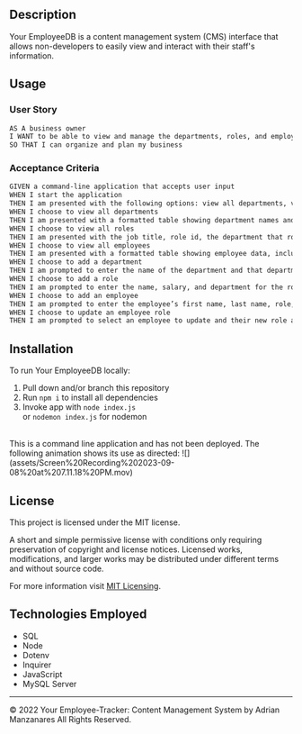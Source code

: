 ## Description

Your EmployeeDB is a content management system (CMS) interface that allows non-developers to easily view and interact with their staff's information. 

## Usage
### User Story

```md
AS A business owner
I WANT to be able to view and manage the departments, roles, and employees in my company
SO THAT I can organize and plan my business
```

### Acceptance Criteria 

```md
GIVEN a command-line application that accepts user input
WHEN I start the application
THEN I am presented with the following options: view all departments, view all roles, view all employees, add a department, add a role, add an employee, and update an employee role
WHEN I choose to view all departments
THEN I am presented with a formatted table showing department names and department ids
WHEN I choose to view all roles
THEN I am presented with the job title, role id, the department that role belongs to, and the salary for that role
WHEN I choose to view all employees
THEN I am presented with a formatted table showing employee data, including employee ids, first names, last names, job titles, departments, salaries, and managers that the employees report to
WHEN I choose to add a department
THEN I am prompted to enter the name of the department and that department is added to the database
WHEN I choose to add a role
THEN I am prompted to enter the name, salary, and department for the role and that role is added to the database
WHEN I choose to add an employee
THEN I am prompted to enter the employee’s first name, last name, role, and manager, and that employee is added to the database
WHEN I choose to update an employee role
THEN I am prompted to select an employee to update and their new role and this information is updated in the database
```

## Installation
To run Your EmployeeDB locally:

1. Pull down and/or branch this repository
2. Run ```npm i``` to install all dependencies
3. Invoke app with ```node index.js``` </br> or ```nodemon index.js``` for nodemon
</br>
This is a command line application and has not been deployed. The following animation shows its use as directed: ![](assets/Screen%20Recording%202023-09-08%20at%207.11.18%20PM.mov)




## License
This project is licensed under the MIT license.

A short and simple permissive license with conditions only requiring preservation of copyright and license notices. Licensed works, modifications, and larger works may be distributed under different terms and without source code.<p/>For more information visit [MIT Licensing](https://choosealicense.com/licenses/mit/).

## Technologies Employed
* SQL
* Node
* Dotenv
* Inquirer
* JavaScript
* MySQL Server




- - -
© 2022 Your Employee-Tracker: Content Management System by Adrian Manzanares All Rights Reserved.
